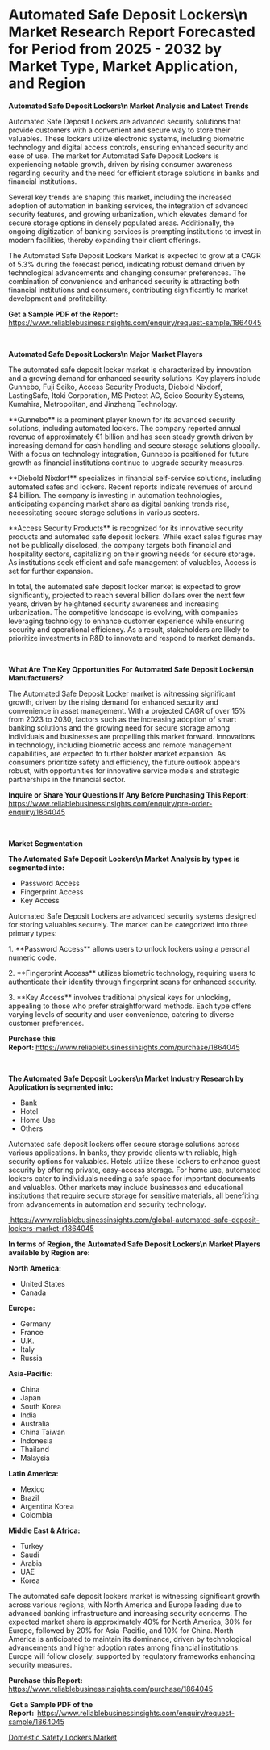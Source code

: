 <p><h1>Automated Safe Deposit Lockers\n Market Research Report Forecasted for Period from 2025 -  2032 by Market Type, Market Application, and Region</h1></p><p><strong>Automated Safe Deposit Lockers\n Market Analysis and Latest Trends</strong></p>
<p><p>Automated Safe Deposit Lockers are advanced security solutions that provide customers with a convenient and secure way to store their valuables. These lockers utilize electronic systems, including biometric technology and digital access controls, ensuring enhanced security and ease of use. The market for Automated Safe Deposit Lockers is experiencing notable growth, driven by rising consumer awareness regarding security and the need for efficient storage solutions in banks and financial institutions. </p><p>Several key trends are shaping this market, including the increased adoption of automation in banking services, the integration of advanced security features, and growing urbanization, which elevates demand for secure storage options in densely populated areas. Additionally, the ongoing digitization of banking services is prompting institutions to invest in modern facilities, thereby expanding their client offerings. </p><p>The Automated Safe Deposit Lockers Market is expected to grow at a CAGR of 5.3% during the forecast period, indicating robust demand driven by technological advancements and changing consumer preferences. The combination of convenience and enhanced security is attracting both financial institutions and consumers, contributing significantly to market development and profitability.</p></p>
<p><strong>Get a Sample PDF of the Report:&nbsp;</strong> <a href="https://www.reliablebusinessinsights.com/enquiry/request-sample/1864045?utm_campaign=1950&utm_medium=2&utm_source=Github&utm_content=ia&utm_term=28022025&utm_id=automated-safe-deposit-lockersn">https://www.reliablebusinessinsights.com/enquiry/request-sample/1864045</a></p>
<p>&nbsp;</p>
<p><strong>Automated Safe Deposit Lockers\n Major Market Players</strong></p>
<p><p>The automated safe deposit locker market is characterized by innovation and a growing demand for enhanced security solutions. Key players include Gunnebo, Fuji Seiko, Access Security Products, Diebold Nixdorf, LastingSafe, Itoki Corporation, MS Protect AG, Seico Security Systems, Kumahira, Metropolitan, and Jinzheng Technology.</p><p>**Gunnebo** is a prominent player known for its advanced security solutions, including automated lockers. The company reported annual revenue of approximately €1 billion and has seen steady growth driven by increasing demand for cash handling and secure storage solutions globally. With a focus on technology integration, Gunnebo is positioned for future growth as financial institutions continue to upgrade security measures.</p><p>**Diebold Nixdorf** specializes in financial self-service solutions, including automated safes and lockers. Recent reports indicate revenues of around $4 billion. The company is investing in automation technologies, anticipating expanding market share as digital banking trends rise, necessitating secure storage solutions in various sectors.</p><p>**Access Security Products** is recognized for its innovative security products and automated safe deposit lockers. While exact sales figures may not be publically disclosed, the company targets both financial and hospitality sectors, capitalizing on their growing needs for secure storage. As institutions seek efficient and safe management of valuables, Access is set for further expansion.</p><p>In total, the automated safe deposit locker market is expected to grow significantly, projected to reach several billion dollars over the next few years, driven by heightened security awareness and increasing urbanization. The competitive landscape is evolving, with companies leveraging technology to enhance customer experience while ensuring security and operational efficiency. As a result, stakeholders are likely to prioritize investments in R&D to innovate and respond to market demands.</p></p>
<p>&nbsp;</p>
<p><strong>What Are The Key Opportunities For Automated Safe Deposit Lockers\n Manufacturers?</strong></p>
<p><p>The Automated Safe Deposit Locker market is witnessing significant growth, driven by the rising demand for enhanced security and convenience in asset management. With a projected CAGR of over 15% from 2023 to 2030, factors such as the increasing adoption of smart banking solutions and the growing need for secure storage among individuals and businesses are propelling this market forward. Innovations in technology, including biometric access and remote management capabilities, are expected to further bolster market expansion. As consumers prioritize safety and efficiency, the future outlook appears robust, with opportunities for innovative service models and strategic partnerships in the financial sector.</p></p>
<p><strong>Inquire or Share Your Questions If Any Before Purchasing This Report:</strong> <a href="https://www.reliablebusinessinsights.com/enquiry/pre-order-enquiry/1864045?utm_campaign=1950&utm_medium=2&utm_source=Github&utm_content=ia&utm_term=28022025&utm_id=automated-safe-deposit-lockersn">https://www.reliablebusinessinsights.com/enquiry/pre-order-enquiry/1864045</a></p>
<p>&nbsp;</p>
<p><strong>Market Segmentation</strong></p>
<p><strong>The Automated Safe Deposit Lockers\n Market Analysis by types is segmented into:</strong></p>
<p><ul><li>Password Access</li><li>Fingerprint Access</li><li>Key Access</li></ul></p>
<p><p>Automated Safe Deposit Lockers are advanced security systems designed for storing valuables securely. The market can be categorized into three primary types: </p><p>1. **Password Access** allows users to unlock lockers using a personal numeric code.</p><p>2. **Fingerprint Access** utilizes biometric technology, requiring users to authenticate their identity through fingerprint scans for enhanced security.</p><p>3. **Key Access** involves traditional physical keys for unlocking, appealing to those who prefer straightforward methods. Each type offers varying levels of security and user convenience, catering to diverse customer preferences.</p></p>
<p><strong>Purchase this Report:&nbsp;</strong><a href="https://www.reliablebusinessinsights.com/purchase/1864045?utm_campaign=1950&utm_medium=2&utm_source=Github&utm_content=ia&utm_term=28022025&utm_id=automated-safe-deposit-lockersn">https://www.reliablebusinessinsights.com/purchase/1864045</a></p>
<p>&nbsp;</p>
<p><strong>The Automated Safe Deposit Lockers\n Market Industry Research by Application is segmented into:</strong></p>
<p><ul><li>Bank</li><li>Hotel</li><li>Home Use</li><li>Others</li></ul></p>
<p><p>Automated safe deposit lockers offer secure storage solutions across various applications. In banks, they provide clients with reliable, high-security options for valuables. Hotels utilize these lockers to enhance guest security by offering private, easy-access storage. For home use, automated lockers cater to individuals needing a safe space for important documents and valuables. Other markets may include businesses and educational institutions that require secure storage for sensitive materials, all benefiting from advancements in automation and security technology.</p></p>
<p><a href="https://www.reliablebusinessinsights.com/global-automated-safe-deposit-lockers-market-r1864045?utm_campaign=1950&utm_medium=2&utm_source=Github&utm_content=ia&utm_term=28022025&utm_id=automated-safe-deposit-lockersn">&nbsp;https://www.reliablebusinessinsights.com/global-automated-safe-deposit-lockers-market-r1864045</a></p>
<p><strong>In terms of Region, the Automated Safe Deposit Lockers\n Market Players available by Region are:</strong></p>
<p>
    <p> <strong> North America: </strong>
        <ul>
            <li>United States</li>
            <li>Canada</li>
        </ul>
        </p> 
    <p> <strong> Europe: </strong>
        <ul>
            <li>Germany</li>
            <li>France</li>
            <li>U.K.</li>
            <li>Italy</li>
            <li>Russia</li>
        </ul>
        </p> 
    <p> <strong> Asia-Pacific: </strong>
        <ul>
            <li>China</li>
            <li>Japan</li>
            <li>South Korea</li>
            <li>India</li>
            <li>Australia</li>
            <li>China Taiwan</li>
            <li>Indonesia</li>
            <li>Thailand</li>
            <li>Malaysia</li>
        </ul>
        </p> 
    <p> <strong> Latin America: </strong>
        <ul>
            <li>Mexico</li>
            <li>Brazil</li>
            <li>Argentina Korea</li>
            <li>Colombia</li>
        </ul>
        </p> 
    <p> <strong> Middle East & Africa: </strong>
        <ul>
            <li>Turkey</li>
            <li>Saudi</li>
            <li>Arabia</li>
            <li>UAE</li>
            <li>Korea</li>
        </ul>
    </p>
    </p>
<p><p>The automated safe deposit lockers market is witnessing significant growth across various regions, with North America and Europe leading due to advanced banking infrastructure and increasing security concerns. The expected market share is approximately 40% for North America, 30% for Europe, followed by 20% for Asia-Pacific, and 10% for China. North America is anticipated to maintain its dominance, driven by technological advancements and higher adoption rates among financial institutions. Europe will follow closely, supported by regulatory frameworks enhancing security measures.</p></p>
<p><strong>Purchase this Report: </strong><a href="https://www.reliablebusinessinsights.com/purchase/1864045?utm_campaign=1950&utm_medium=2&utm_source=Github&utm_content=ia&utm_term=28022025&utm_id=automated-safe-deposit-lockersn">https://www.reliablebusinessinsights.com/purchase/1864045</a></p>
<p>&nbsp;<strong>Get a Sample PDF of the Report:&nbsp;&nbsp;</strong><a href="https://www.reliablebusinessinsights.com/enquiry/request-sample/1864045?utm_campaign=1950&utm_medium=2&utm_source=Github&utm_content=ia&utm_term=28022025&utm_id=automated-safe-deposit-lockersn">https://www.reliablebusinessinsights.com/enquiry/request-sample/1864045</a></p>
<p><strong></strong></p>
<p><p><a href="https://github.com/sgroitrieu7f/Market-Research-Report-List-1/blob/main/domestic-safety-lockers-market.md?utm_campaign=1950&utm_medium=2&utm_source=Github&utm_content=ia&utm_term=28022025&utm_id=automated-safe-deposit-lockersn">Domestic Safety Lockers Market</a></p></p>